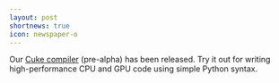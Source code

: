 ```yaml
---
layout: post
shortnews: true
icon: newspaper-o
---
```

Our [Cuke compiler] (pre-alpha) has been released. Try it out for writing high-performance CPU and GPU code using simple Python syntax.

[Cuke compiler]: https://github.com/idislab/cuke
